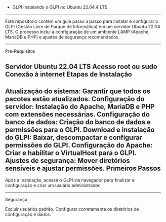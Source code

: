 - GLPI
Instalando o GLPI no Ubuntu 22.04.4 LTS

-----------------------------------------------------------------------------------------------------------------------------------------

Este repositório contém um guia passo a passo para instalar e configurar o GLPI (Gestão Livre de Parque de Informática) em um servidor Ubuntu 22.04 LTS. O processo inclui a configuração de um ambiente LAMP (Apache, MariaDB e PHP) e ajustes de segurança recomendados.

-----------------------------------------------------------------------------------------------------------------------------------------
Pré-Requisitos

Servidor Ubuntu 22.04 LTS
Acesso root ou sudo
Conexão à internet
Etapas de Instalação
----------------------------------------------------------------------------------------------------------------------------------------
Atualização do sistema: Garantir que todos os pacotes estão atualizados.
Configuração do servidor: Instalação do Apache, MariaDB e PHP com extensões necessárias.
Configuração do banco de dados: Criação do banco de dados e permissões para o GLPI.
Download e instalação do GLPI: Baixar, descompactar e configurar permissões do GLPI.
Configuração do Apache: Criar e habilitar o VirtualHost para o GLPI.
Ajustes de segurança: Mover diretórios sensíveis e ajustar permissões.
Primeiros Passos
----------------------------------------------------------------------------------------------------------------------------------------

Após a instalação, acesse o GLPI via navegador para finalizar a configuração e criar um usuário administrador.

----------------------------------------------------------------------------------------------------------------------------------------

Segurança

Excluir usuários padrão.
Configurar corretamente os diretórios de configuração e dados.
